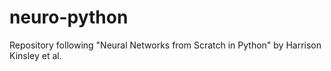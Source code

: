 # neuro-python
Repository following "Neural Networks from Scratch in Python" by Harrison Kinsley et al.

